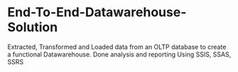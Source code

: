 # End-To-End-Datawarehouse-Solution
Extracted, Transformed and Loaded data from an OLTP database to create a functional Datawarehouse. Done analysis and reporting Using SSIS, SSAS, SSRS
